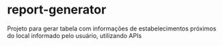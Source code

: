 # report-generator
Projeto para gerar tabela com informações de estabelecimentos próximos do local informado pelo usuário, utilizando APIs
